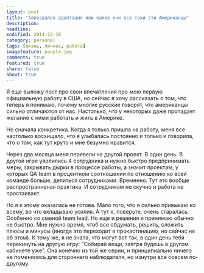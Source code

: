 ```yaml
---
layout: post
title: "Запоздалая адаптация или какие они все-таки эти Американцы"
description: 
headline: 
modified: 2014-12-18
category: personal
tags: [жизнь, личное, работа]
imagefeature: people.jpg
comments: true
featured: true
share: false
about: true
---
```

Я еще выложу пост про свои впечатления про мою первую официальную работу в США, но сейчас я хочу рассказать о том, что теперь я понимаю, почему многие русские говорят, что американцы сильно отличаются от нас. Настолько, что у некоторых даже пропадает желание с ними работать и жить в Америке.

Но сначала конкретика. 
Когда я только пришла на работу, меня все настолько восхищало, что я улыбалась постоянно и только и говорила, что о том, как тут круто и мне безумно нравится.

Через два месяца меня перевели на другой проект. В один день. В другой игре уволились 4 сотрудника и нужно быстро предпринимать меры, закрывать дырки в процессе работы, а значит проектам, у которых QA team в процентном соотношении по отношению ко всей команде больше, делиться сотрудниками. Временно. Тут это вообще распространненая практика. И сотрудникам не скучно и работа не простаивает.

Но я к этому оказалась не готова. Мало того, что я сильно привыкаю ко всему, во что вкладываю усилия. А тут я, поверьте, очень старалась. Особенно со сменой team lead. Но еще и решения я принимаю обычно не быстро. Мне нужно время, чтоб все обдумать, решить, сложить плюсы и минусы (иногда это переходит в прокастинацию, но сейчас не об этом). К тому же, я не знала, что могут вот так, в один день тебя перекинуть на другую игру: "Собирай вещи, завтра будешь в другом кабинете уже". Она конечно из той же серии, и принципиально ничего не поменялось для стороннего наблюдателя, но изнутри все совсем по-другому. 



